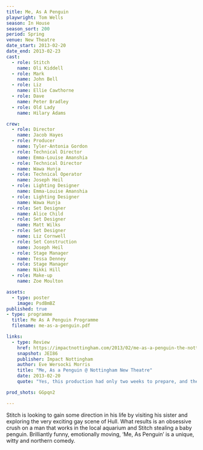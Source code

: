 ```yaml
---
title: Me, As A Penguin
playwright: Tom Wells
season: In House
season_sort: 200
period: Spring
venue: New Theatre
date_start: 2013-02-20
date_end: 2013-02-23
cast:
  - role: Stitch
    name: Oli Kiddell
  - role: Mark
    name: John Bell
  - role: Liz
    name: Ellie Cawthorne
  - role: Dave
    name: Peter Bradley
  - role: Old Lady
    name: Hilary Adams

crew:
  - role: Director
    name: Jacob Hayes
  - role: Producer
    name: Tyler-Antonia Gordon
  - role: Technical Director
    name: Emma-Louise Amanshia
  - role: Technical Director
    name: Wawa Hunja
  - role: Technical Operator
    name: Joseph Heil
  - role: Lighting Designer
    name: Emma-Louise Amanshia
  - role: Lighting Designer
    name: Wawa Hunja
  - role: Set Designer
    name: Alice Child
  - role: Set Designer
    name: Matt Wilks
  - role: Set Designer
    name: Liz Cornwell
  - role: Set Construction
    name: Joseph Heil
  - role: Stage Manager
    name: Tessa Denney
  - role: Stage Manager
    name: Nikki Hill
  - role: Make-up
    name: Zoe Moulton

assets:
  - type: poster
    image: PsdBmBZ
published: true
- type: programme
  title: Me As A Penguin Programme
  filename: me-as-a-penguin.pdf

links:
  - type: Review
    href: https://impactnottingham.com/2013/02/me-as-a-penguin-the-nottingham-new-theatre/
    snapshot: JEI86
    publisher: Impact Nottingham
    author: Eve Wersocki Morris
    title: "Me, As a Penguin @ Nottingham New Theatre"
    date: 2013-02-20
    quote: "Yes, this production had only two weeks to prepare, and they did a jolly good job, but sadly missed the level of excellence expected of even ‘two-weekers’ at Nottingham’s student theatre."

prod_shots: GGpqn2

---
```


Stitch is looking to gain some direction in his life by visiting his sister and exploring the very exciting gay scene of Hull. What results is an obsessive crush on a man that works in the local aquarium and Stitch stealing a baby penguin. Brilliantly funny, emotionally moving, ‘Me, As Penguin’ is a unique, witty and northern comedy.
